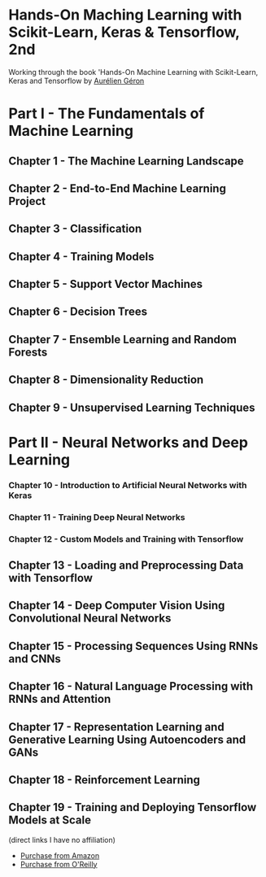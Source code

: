 # Hands-On Maching Learning with Scikit-Learn, Keras & Tensorflow, 2nd
 Working through the book 'Hands-On Machine Learning with Scikit-Learn, Keras and Tensorflow by [Aurélien Géron](https://github.com/ageron/handson-ml)
 
 # Part I - The Fundamentals of Machine Learning
 
 ## Chapter 1 - The Machine Learning Landscape
 ## Chapter 2 - End-to-End Machine Learning Project
 ## Chapter 3 - Classification
 ## Chapter 4 - Training Models
 ## Chapter 5 - Support Vector Machines
 ## Chapter 6 - Decision Trees
 ## Chapter 7 - Ensemble Learning and Random Forests
 ## Chapter 8 - Dimensionality Reduction
 ## Chapter 9 - Unsupervised Learning Techniques
 
 # Part II - Neural Networks and Deep Learning
 
 ### Chapter 10 - Introduction to Artificial Neural Networks with Keras
 ### Chapter 11 - Training Deep Neural Networks
 ### Chapter 12 - Custom Models and Training with Tensorflow
 ## Chapter 13 - Loading and Preprocessing Data with Tensorflow
 ## Chapter 14 - Deep Computer Vision Using Convolutional Neural Networks
 ## Chapter 15 - Processing Sequences Using RNNs and CNNs
 ## Chapter 16 - Natural Language Processing with RNNs and Attention
 ## Chapter 17 - Representation Learning and Generative Learning Using Autoencoders and GANs
 ## Chapter 18 - Reinforcement Learning
 ## Chapter 19 - Training and Deploying Tensorflow Models at Scale
 
 (direct links I have no affiliation)
- [Purchase from Amazon](https://www.amazon.com/Hands-Machine-Learning-Scikit-Learn-TensorFlow/dp/1492032646)
- [Purchase from O'Reilly](https://www.oreilly.com/library/view/hands-on-machine-learning/9781492032632/)

